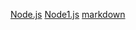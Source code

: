 
[Node.js](https://nodejs.org/es/) 
[Node1.js](https://nodejs.org/es/) 
[markdown](https://daringfireball.net/projects/markdhasdi)

